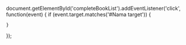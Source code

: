 <!-- seleksi parent  -->
document.getElementById('completeBookList').addEventListener('click', function(event) {
    <!-- seleksi tombol menggunakan if -->
    if (event.target.matches('#Nama target')) {
        
    }
});